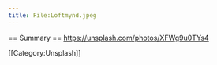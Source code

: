 ```yaml
---
title: File:Loftmynd.jpeg
---
```


== Summary ==
https://unsplash.com/photos/XFWg9u0TYs4

[[Category:Unsplash]]